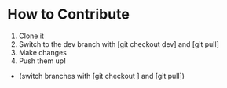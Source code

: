 # How to Contribute
1. Clone it
2. Switch to the dev branch with [git checkout dev] and [git pull]
3. Make changes
4. Push them up!
* (switch branches with [git checkout <branch>] and [git pull])
